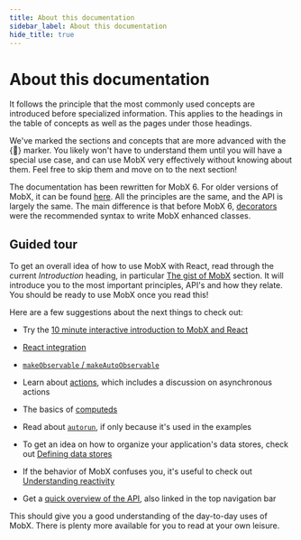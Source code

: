 ```yaml
---
title: About this documentation
sidebar_label: About this documentation
hide_title: true
---
```


<script async type="text/javascript" src="//cdn.carbonads.com/carbon.js?serve=CEBD4KQ7&placement=mobxjsorg" id="_carbonads_js"></script>

# About this documentation

It follows the principle that the most commonly used concepts are
introduced before specialized information. This applies to the headings in the table
of concepts as well as the pages under those headings.

We've marked the sections and concepts that are more advanced with the {🚀} marker. You likely won't have to understand them until you will have a special use case, and can use MobX very effectively without knowing about them. Feel free to skip them and move on to the next section!

The documentation has been rewritten for MobX 6. For older versions of MobX, it can be found [here](https://github.com/mobxjs/mobx/tree/mobx4and5/docs).
All the principles are the same, and the API is largely the same. The main difference is that before MobX 6, [decorators](https://github.com/mobxjs/mobx/blob/mobx4and5/docs/best/decorators.md) were the recommended syntax to write MobX enhanced classes.

## Guided tour

To get an overall idea of how to use MobX with React, read through the current _Introduction_ heading, in particular [The gist of MobX](concepts.md) section.
It will introduce you to the most important principles, API's and how they relate.
You should be ready to use MobX once you read this!

Here are a few suggestions about the next things to check out:

-   Try the [10 minute interactive introduction to MobX and React](/getting-started.html)

-   [React integration](../react/react-integration.md)

-   [`makeObservable` / `makeAutoObservable`](../refguide/observable.md)

-   Learn about [actions](../refguide/action.md), which includes a discussion on asynchronous actions

-   The basics of [computeds](../refguide/computed.md)

-   Read about [`autorun`](../refguide/autorun.md), if only because it's used in the examples

-   To get an idea on how to organize your application's data stores, check out [Defining data stores](../best/store.md)

-   If the behavior of MobX confuses you, it's useful to check out [Understanding reactivity](../best/what-does-mobx-react-to.md)

-   Get a [quick overview of the API](../refguide/api.md), also linked in the top navigation bar

This should give you a good understanding of the day-to-day uses of MobX. There is plenty more available for you to read at your own leisure.
